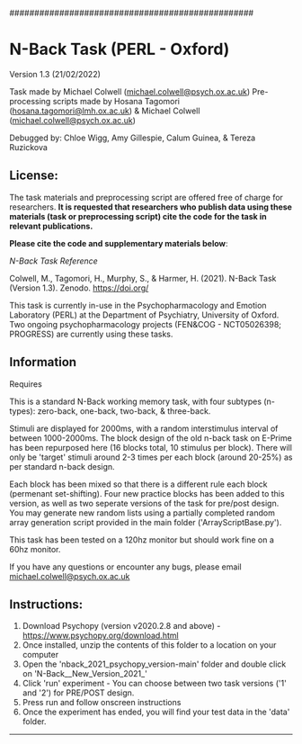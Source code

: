 #################################################

# N-Back Task (PERL - Oxford)
Version 1.3 (21/02/2022)

Task made by Michael Colwell (michael.colwell@psych.ox.ac.uk)
Pre-processing scripts made by Hosana Tagomori (hosana.tagomori@lmh.ox.ac.uk) & Michael Colwell (michael.colwell@psych.ox.ac.uk)

Debugged by: Chloe Wigg, Amy Gillespie, Calum Guinea, & Tereza Ruzickova

## License: 
The task materials and preprocessing script are offered free of charge for researchers. 
**It is requested that researchers who publish data using these materials (task or preprocessing script) cite the code for the task in relevant publications.**

**Please cite the code and supplementary materials below**:

*N-Back Task Reference*

Colwell, M., Tagomori, H., Murphy, S., & Harmer, H. (2021). N-Back Task (Version 1.3). Zenodo. https://doi.org/

This task is currently in-use in the Psychopharmacology and Emotion Laboratory (PERL) at the Department of Psychiatry, University of Oxford. Two ongoing psychopharmacology projects (FEN&COG - NCT05026398; PROGRESS) are currently using these tasks.

## Information
Requires 

This is a standard N-Back working memory task, with four subtypes (n-types):  zero-back, one-back, two-back, & three-back. 

Stimuli are displayed for 2000ms, with a random interstimulus interval of between 1000-2000ms. The block design of the old n-back task on E-Prime has been repurposed here (16 blocks total, 10 stimulus per block). 
There will only  be 'target' stimuli around 2-3 times per each block (around 20-25%) as per standard n-back design.

Each block has been mixed so that there is a different rule each block (permenant set-shifting). Four new practice blocks has been added to this version, as well as two seperate versions of the task for pre/post design. 
You may generate new random lists using a partially completed random array generation script provided in the main folder ('ArrayScriptBase.py').

This task has been tested on a 120hz monitor but should work fine on a 60hz monitor.

If you have any questions or encounter any bugs, please email michael.colwell@psych.ox.ac.uk

## Instructions:

1. Download Psychopy (version v2020.2.8 and above) - https://www.psychopy.org/download.html
2. Once installed, unzip the contents of this folder to a location on your computer
3. Open the 'nback_2021_psychopy_version-main' folder and double click on 'N-Back__New_Version_2021_'
5. Click 'run' experiment - You can choose between two task versions ('1' and '2') for PRE/POST design.
6. Press run and follow onscreen instructions
7. Once the experiment has ended, you will find your test data in the 'data' folder.

--------